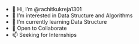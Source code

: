 - 👋 Hi, I’m @rachitkukreja1301
- 👀 I’m interested in Data Structure and Algorithms
- 🌱 I’m currently learning Data Structure
- 💞️ Open to Collaborate
- 📫 Seeking for Internships

<!---
rachitkukreja1301/rachitkukreja1301 is a ✨ special ✨ repository because its `README.md` (this file) appears on your GitHub profile.
You can click the Preview link to take a look at your changes.
--->
